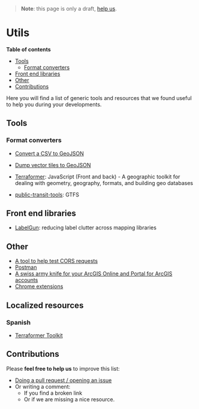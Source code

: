 > **Note**: this page is only a draft, [help us](#contributions).

# Utils
<!-- START doctoc generated TOC please keep comment here to allow auto update -->
<!-- DON'T EDIT THIS SECTION, INSTEAD RE-RUN doctoc TO UPDATE -->
**Table of contents**

- [Tools](#tools)
  - [Format converters](#format-converters)
- [Front end libraries](#front-end-libraries)
- [Other](#other)
- [Contributions](#contributions)

<!-- END doctoc generated TOC please keep comment here to allow auto update -->
Here you will find a list of generic tools and resources that we found useful to
help you during your developments.

## Tools
### Format converters
* [Convert a CSV to GeoJSON ](https://github.com/gavinr/csv-to-geojson)

* [Dump vector tiles to GeoJSON](https://github.com/mapbox/vt2geojson)

* [Terraformer](https://github.com/Esri/Terraformer): JavaScript (Front and back) - A geographic toolkit for dealing with geometry, geography, formats, and building geo databases

* [public-transit-tools](https://github.com/Esri/public-transit-tools): GTFS

## Front end libraries

* [LabelGun](https://github.com/Geovation/labelgun): reducing label clutter across mapping libraries

## Other
* [A tool to help test CORS requests](https://github.com/monsur/test-cors.org)
* [Postman](https://www.getpostman.com/)
* [A swiss army knife for your ArcGIS Online and Portal for ArcGIS accounts](https://github.com/Esri/ago-assistant)
* [Chrome extensions](http://communityhub.esriuk.com/geoxchange/2017/1/9/a-new-tool-to-quickly-search-the-latest-arcgis-documentation)

## Localized resources

### Spanish
* [Terraformer Toolkit](http://www.geodevelopers.org/academy/6NuEO4LlqvE/view)

## Contributions
Please **feel free to help us** to improve this list:

* [Doing a pull request / opening an issue](https://github.com/hhkaos/awesome-arcgis#contributions)
* Or writing a comment:
  * If you find a broken link
  * Or if we are missing a nice resource.
